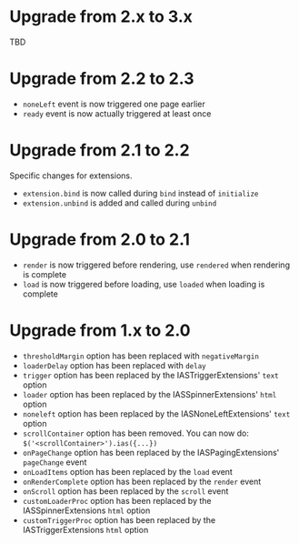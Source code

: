 Upgrade from 2.x to 3.x
=======================

TBD

Upgrade from 2.2 to 2.3
=======================

* `noneLeft` event is now triggered one page earlier
* `ready` event is now actually triggered at least once

Upgrade from 2.1 to 2.2
=======================

Specific changes for extensions.

* `extension.bind` is now called during `bind` instead of `initialize`
* `extension.unbind` is added and called during `unbind`

Upgrade from 2.0 to 2.1
=======================

* `render` is now triggered before rendering, use `rendered` when rendering is complete
* `load` is now triggered before loading, use `loaded` when loading is complete

Upgrade from 1.x to 2.0
=======================

* `thresholdMargin` option has been replaced with `negativeMargin`
* `loaderDelay` option has been replaced with `delay`
* `trigger` option has been replaced by the IASTriggerExtensions' `text` option
* `loader` option has been replaced by the IASSpinnerExtensions' `html` option
* `noneleft` option has been replaced by the IASNoneLeftExtensions' `text` option
* `scrollContainer` option has been removed. You can now do: `$('<scrollContainer>').ias({...})`
* `onPageChange` option has been replaced by the IASPagingExtensions' `pageChange` event
* `onLoadItems` option has been replaced by the `load` event
* `onRenderComplete` option has been replaced by the `render` event
* `onScroll` option has been replaced by the `scroll` event
* `customLoaderProc` option has been replaced by the IASSpinnerExtensions `html` option
* `customTriggerProc` option has been replaced by the IASTriggerExtensions `html` option
